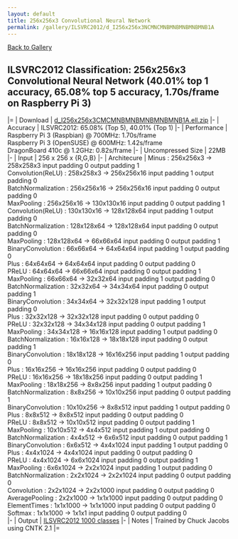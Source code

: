 ```yaml
---
layout: default
title: 256x256x3 Convolutional Neural Network
permalink: /gallery/ILSVRC2012/d_I256x256x3NCMNCMNBMNBMNBMNBMNB1A
---
```


[Back to Gallery](/ELL/gallery)

## ILSVRC2012 Classification: 256x256x3 Convolutional Neural Network (40.01% top 1 accuracy, 65.08% top 5 accuracy, 1.70s/frame on Raspberry Pi 3)

|=
| Download | [d_I256x256x3CMCMNBMNBMNBMNBMNB1A.ell.zip](https://github.com/Microsoft/ELL-models/raw/master/models/ILSVRC2012/d_I256x256x3CMCMNBMNBMNBMNBMNB1A/d_I256x256x3CMCMNBMNBMNBMNBMNB1A.ell.zip)
|-
| Accuracy | ILSVRC2012: 65.08% (Top 5), 40.01% (Top 1) 
|-
| Performance | Raspberry Pi 3 (Raspbian) @ 700MHz: 1.70s/frame<br>Raspberry Pi 3 (OpenSUSE) @ 600MHz: 1.42s/frame<br>DragonBoard 410c @ 1.2GHz: 0.82s/frame
|-
| Uncompressed Size | 22MB
|-
| Input | 256 x 256 x {R,G,B}
|-
| Architecure | Minus :  256x256x3  ->  258x258x3  input padding 0  output padding 1<br>Convolution(ReLU) :  258x258x3  ->  256x256x16  input padding 1  output padding 0<br>BatchNormalization :  256x256x16  ->  256x256x16  input padding 0  output padding 0<br>MaxPooling :  256x256x16  ->  130x130x16  input padding 0  output padding 1<br>Convolution(ReLU) :  130x130x16  ->  128x128x64  input padding 1  output padding 0<br>BatchNormalization :  128x128x64  ->  128x128x64  input padding 0  output padding 0<br>MaxPooling :  128x128x64  ->  66x66x64  input padding 0  output padding 1<br>BinaryConvolution :  66x66x64  ->  64x64x64  input padding 1  output padding 0<br>Plus :  64x64x64  ->  64x64x64  input padding 0  output padding 0<br>PReLU :  64x64x64  ->  66x66x64  input padding 0  output padding 1<br>MaxPooling :  66x66x64  ->  32x32x64  input padding 1  output padding 0<br>BatchNormalization :  32x32x64  ->  34x34x64  input padding 0  output padding 1<br>BinaryConvolution :  34x34x64  ->  32x32x128  input padding 1  output padding 0<br>Plus :  32x32x128  ->  32x32x128  input padding 0  output padding 0<br>PReLU :  32x32x128  ->  34x34x128  input padding 0  output padding 1<br>MaxPooling :  34x34x128  ->  16x16x128  input padding 1  output padding 0<br>BatchNormalization :  16x16x128  ->  18x18x128  input padding 0  output padding 1<br>BinaryConvolution :  18x18x128  ->  16x16x256  input padding 1  output padding 0<br>Plus :  16x16x256  ->  16x16x256  input padding 0  output padding 0<br>PReLU :  16x16x256  ->  18x18x256  input padding 0  output padding 1<br>MaxPooling :  18x18x256  ->  8x8x256  input padding 1  output padding 0<br>BatchNormalization :  8x8x256  ->  10x10x256  input padding 0  output padding 1<br>BinaryConvolution :  10x10x256  ->  8x8x512  input padding 1  output padding 0<br>Plus :  8x8x512  ->  8x8x512  input padding 0  output padding 0<br>PReLU :  8x8x512  ->  10x10x512  input padding 0  output padding 1<br>MaxPooling :  10x10x512  ->  4x4x512  input padding 1  output padding 0<br>BatchNormalization :  4x4x512  ->  6x6x512  input padding 0  output padding 1<br>BinaryConvolution :  6x6x512  ->  4x4x1024  input padding 1  output padding 0<br>Plus :  4x4x1024  ->  4x4x1024  input padding 0  output padding 0<br>PReLU :  4x4x1024  ->  6x6x1024  input padding 0  output padding 1<br>MaxPooling :  6x6x1024  ->  2x2x1024  input padding 1  output padding 0<br>BatchNormalization :  2x2x1024  ->  2x2x1024  input padding 0  output padding 0<br>Convolution :  2x2x1024  ->  2x2x1000  input padding 0  output padding 0<br>AveragePooling :  2x2x1000  ->  1x1x1000  input padding 0  output padding 0<br>ElementTimes :  1x1x1000  ->  1x1x1000  input padding 0  output padding 0<br>Softmax :  1x1x1000  ->  1x1x1  input padding 0  output padding 0<br>
|-
| Output | [ILSVRC2012 1000 classes](https://github.com/Microsoft/ELL-models/raw/master/models/ILSVRC2012/ILSVRC2012_labels.txt)
|-
| Notes | Trained by Chuck Jacobs using CNTK 2.1
|=
